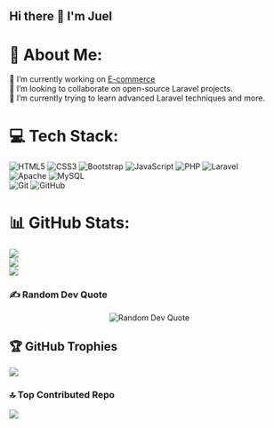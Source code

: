 ## Hi there 👋 I'm Juel

# 💫 About Me:
🔭 I’m currently working on [E-commerce](https://github.com/name11001/E-commerce)<br>👯 I’m looking to collaborate on open-source Laravel projects.<br>🌱 I’m currently trying to learn advanced Laravel techniques and more.<br>


# 💻 Tech Stack:
![HTML5](https://img.shields.io/badge/html5-%23E34F26.svg?style=for-the-badge&logo=html5&logoColor=white) ![CSS3](https://img.shields.io/badge/css3-%231572B6.svg?style=for-the-badge&logo=css3&logoColor=white) ![Bootstrap](https://img.shields.io/badge/bootstrap-%238511FA.svg?style=for-the-badge&logo=bootstrap&logoColor=white) ![JavaScript](https://img.shields.io/badge/javascript-%23323330.svg?style=for-the-badge&logo=javascript&logoColor=%23F7DF1E) ![PHP](https://img.shields.io/badge/php-%23777BB4.svg?style=for-the-badge&logo=php&logoColor=white) ![Laravel](https://img.shields.io/badge/laravel-%23FF2D20.svg?style=for-the-badge&logo=laravel&logoColor=white) <br>
![Apache](https://img.shields.io/badge/apache-%23D42029.svg?style=for-the-badge&logo=apache&logoColor=white) ![MySQL](https://img.shields.io/badge/mysql-4479A1.svg?style=for-the-badge&logo=mysql&logoColor=white) <br>
![Git](https://img.shields.io/badge/git-%23F05033.svg?style=for-the-badge&logo=git&logoColor=white) ![GitHub](https://img.shields.io/badge/github-%23121011.svg?style=for-the-badge&logo=github&logoColor=white) 
# 📊 GitHub Stats:
![](https://github-readme-stats.vercel.app/api?username=name11001&theme=github_dark&hide_border=true&include_all_commits=true&count_private=true)<br/>
![](https://github-readme-streak-stats.herokuapp.com/?user=name11001&theme=github_dark&hide_border=true)<br/>
![](https://github-readme-stats.vercel.app/api/top-langs/?username=name11001&theme=github_dark&hide_border=true&include_all_commits=true&count_private=true&layout=compact)

### ✍️ Random Dev Quote
<div align="center">
  <img src="https://quotes-github-readme.vercel.app/api?type=horizontal&theme=radical" alt="Random Dev Quote"/>
</div>

## 🏆 GitHub Trophies
![](https://github-profile-trophy.vercel.app/?username=name11001&theme=radical&no-frame=true&no-bg=false&margin-w=4)

### 🔝 Top Contributed Repo
![](https://github-contributor-stats.vercel.app/api?username=name11001&limit=5&theme=github_dark&combine_all_yearly_contributions=true)

<!-- Proudly created with GPRM ( https://gprm.itsvg.in ) -->
